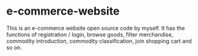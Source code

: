 # e-commerce-website
This is an e-commerce website open source code by myself.
It has the functions of registration / login, browse goods, filter merchandise, commodity introduction, commodity classification, join shopping cart and so on.
